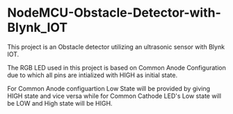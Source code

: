 # NodeMCU-Obstacle-Detector-with-Blynk_IOT

This project is an Obstacle detector utilizing an ultrasonic sensor with Blynk IOT.

The RGB LED used in this project is based on Common Anode Configuration due to which all pins are intialized with HIGH as initial state.

For Common Anode configuartion Low State will be provided by giving HIGH state and vice versa while for Common Cathode LED's Low state will be LOW and High state will be HIGH.

